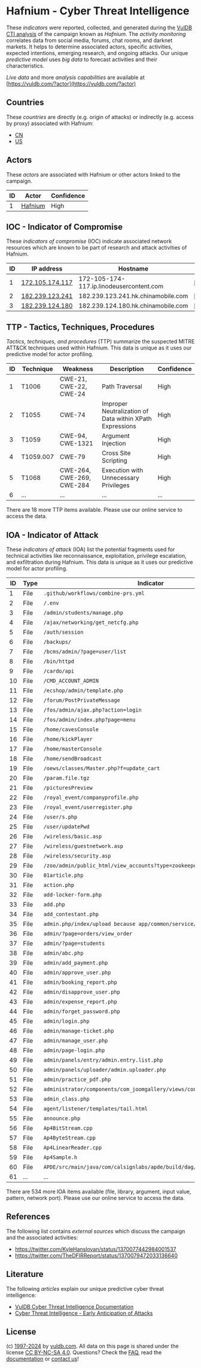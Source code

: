 # Hafnium - Cyber Threat Intelligence

These _indicators_ were reported, collected, and generated during the [VulDB CTI analysis](https://vuldb.com/?kb.cti) of the campaign known as _Hafnium_. The _activity monitoring_ correlates data from social media, forums, chat rooms, and darknet markets. It helps to determine associated actors, specific activities, expected intentions, emerging research, and ongoing attacks. Our unique _predictive model_ uses _big data_ to forecast activities and their characteristics.

_Live data_ and more _analysis capabilities_ are available at [https://vuldb.com/?actor](https://vuldb.com/?actor)

## Countries

These _countries_ are directly (e.g. origin of attacks) or indirectly (e.g. access by proxy) associated with Hafnium:

* [CN](https://vuldb.com/?country.cn)
* [US](https://vuldb.com/?country.us)

## Actors

These _actors_ are associated with Hafnium or other actors linked to the campaign.

ID | Actor | Confidence
-- | ----- | ----------
1 | [Hafnium](https://vuldb.com/?actor.hafnium) | High

## IOC - Indicator of Compromise

These _indicators of compromise_ (IOC) indicate associated network resources which are known to be part of research and attack activities of Hafnium.

ID | IP address | Hostname | Actor | Confidence
-- | ---------- | -------- | ----- | ----------
1 | [172.105.174.117](https://vuldb.com/?ip.172.105.174.117) | 172-105-174-117.ip.linodeusercontent.com | [Hafnium](https://vuldb.com/?actor.hafnium) | High
2 | [182.239.123.241](https://vuldb.com/?ip.182.239.123.241) | 182.239.123.241.hk.chinamobile.com | [Hafnium](https://vuldb.com/?actor.hafnium) | High
3 | [182.239.124.180](https://vuldb.com/?ip.182.239.124.180) | 182.239.124.180.hk.chinamobile.com | [Hafnium](https://vuldb.com/?actor.hafnium) | High

## TTP - Tactics, Techniques, Procedures

_Tactics, techniques, and procedures_ (TTP) summarize the suspected MITRE ATT&CK techniques used within Hafnium. This data is unique as it uses our predictive model for actor profiling.

ID | Technique | Weakness | Description | Confidence
-- | --------- | -------- | ----------- | ----------
1 | T1006 | CWE-21, CWE-22, CWE-24 | Path Traversal | High
2 | T1055 | CWE-74 | Improper Neutralization of Data within XPath Expressions | High
3 | T1059 | CWE-94, CWE-1321 | Argument Injection | High
4 | T1059.007 | CWE-79 | Cross Site Scripting | High
5 | T1068 | CWE-264, CWE-269, CWE-284 | Execution with Unnecessary Privileges | High
6 | ... | ... | ... | ...

There are 18 more TTP items available. Please use our online service to access the data.

## IOA - Indicator of Attack

These _indicators of attack_ (IOA) list the potential fragments used for technical activities like reconnaissance, exploitation, privilege escalation, and exfiltration during Hafnium. This data is unique as it uses our predictive model for actor profiling.

ID | Type | Indicator | Confidence
-- | ---- | --------- | ----------
1 | File | `.github/workflows/combine-prs.yml` | High
2 | File | `/.env` | Low
3 | File | `/admin/students/manage.php` | High
4 | File | `/ajax/networking/get_netcfg.php` | High
5 | File | `/auth/session` | High
6 | File | `/backups/` | Medium
7 | File | `/bcms/admin/?page=user/list` | High
8 | File | `/bin/httpd` | Medium
9 | File | `/cardo/api` | Medium
10 | File | `/CMD_ACCOUNT_ADMIN` | High
11 | File | `/ecshop/admin/template.php` | High
12 | File | `/forum/PostPrivateMessage` | High
13 | File | `/fos/admin/ajax.php?action=login` | High
14 | File | `/fos/admin/index.php?page=menu` | High
15 | File | `/home/cavesConsole` | High
16 | File | `/home/kickPlayer` | High
17 | File | `/home/masterConsole` | High
18 | File | `/home/sendBroadcast` | High
19 | File | `/oews/classes/Master.php?f=update_cart` | High
20 | File | `/param.file.tgz` | High
21 | File | `/picturesPreview` | High
22 | File | `/royal_event/companyprofile.php` | High
23 | File | `/royal_event/userregister.php` | High
24 | File | `/user/s.php` | Medium
25 | File | `/user/updatePwd` | High
26 | File | `/wireless/basic.asp` | High
27 | File | `/wireless/guestnetwork.asp` | High
28 | File | `/wireless/security.asp` | High
29 | File | `/zoo/admin/public_html/view_accounts?type=zookeeper` | High
30 | File | `01article.php` | High
31 | File | `action.php` | Medium
32 | File | `add-locker-form.php` | High
33 | File | `add.php` | Low
34 | File | `add_contestant.php` | High
35 | File | `admin.php/index/upload because app/common/service/UploadService.php` | High
36 | File | `admin/?page=orders/view_order` | High
37 | File | `admin/?page=students` | High
38 | File | `admin/abc.php` | High
39 | File | `admin/add_payment.php` | High
40 | File | `admin/approve_user.php` | High
41 | File | `admin/booking_report.php` | High
42 | File | `admin/disapprove_user.php` | High
43 | File | `admin/expense_report.php` | High
44 | File | `admin/forget_password.php` | High
45 | File | `admin/login.php` | High
46 | File | `admin/manage-ticket.php` | High
47 | File | `admin/manage_user.php` | High
48 | File | `admin/page-login.php` | High
49 | File | `admin/panels/entry/admin.entry.list.php` | High
50 | File | `admin/panels/uploader/admin.uploader.php` | High
51 | File | `admin/practice_pdf.php` | High
52 | File | `administrator/components/com_joomgallery/views/config/tmpl/default.php` | High
53 | File | `admin_class.php` | High
54 | File | `agent/listener/templates/tail.html` | High
55 | File | `announce.php` | Medium
56 | File | `Ap4BitStream.cpp` | High
57 | File | `Ap4ByteStream.cpp` | High
58 | File | `Ap4LinearReader.cpp` | High
59 | File | `Ap4Sample.h` | Medium
60 | File | `APDE/src/main/java/com/calsignlabs/apde/build/dag/CopyBuildTask.java` | High
61 | ... | ... | ...

There are 534 more IOA items available (file, library, argument, input value, pattern, network port). Please use our online service to access the data.

## References

The following list contains _external sources_ which discuss the campaign and the associated activities:

* https://twitter.com/KyleHanslovan/status/1370077442984001537
* https://twitter.com/TheDFIRReport/status/1370079472033136640

## Literature

The following _articles_ explain our unique predictive cyber threat intelligence:

* [VulDB Cyber Threat Intelligence Documentation](https://vuldb.com/?kb.cti)
* [Cyber Threat Intelligence - Early Anticipation of Attacks](https://www.scip.ch/en/?labs.20201022)

## License

(c) [1997-2024](https://vuldb.com/?kb.changelog) by [vuldb.com](https://vuldb.com/?kb.about). All data on this page is shared under the license [CC BY-NC-SA 4.0](https://creativecommons.org/licenses/by-nc-sa/4.0/). Questions? Check the [FAQ](https://vuldb.com/?kb.faq), read the [documentation](https://vuldb.com/?kb) or [contact us](https://vuldb.com/?contact)!
